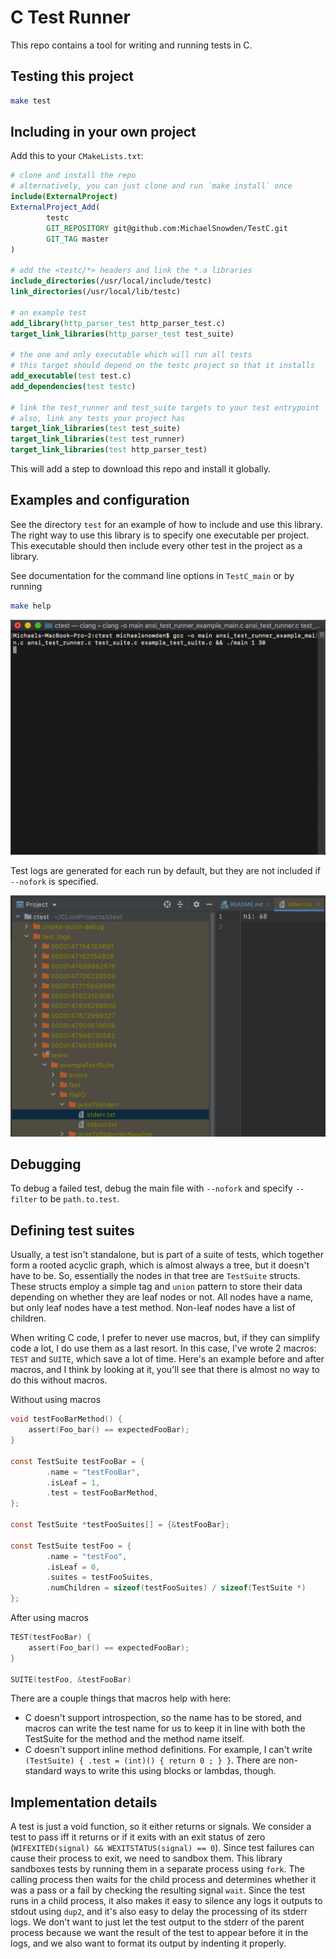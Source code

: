 # C Test Runner
This repo contains a tool for writing and running tests in C.

## Testing this project

```sh
make test
```

## Including in your own project

Add this to your `CMakeLists.txt`:

```cmake
# clone and install the repo
# alternatively, you can just clone and run `make install` once
include(ExternalProject)
ExternalProject_Add(
        testc
        GIT_REPOSITORY git@github.com:MichaelSnowden/TestC.git
        GIT_TAG master
)

# add the <testc/*> headers and link the *.a libraries
include_directories(/usr/local/include/testc)
link_directories(/usr/local/lib/testc)

# an example test
add_library(http_parser_test http_parser_test.c)
target_link_libraries(http_parser_test test_suite)

# the one and only executable which will run all tests
# this target should depend on the testc project so that it installs
add_executable(test test.c)
add_dependencies(test testc)

# link the test_runner and test_suite targets to your test entrypoint
# also, link any tests your project has
target_link_libraries(test test_suite)
target_link_libraries(test test_runner)
target_link_libraries(test http_parser_test)
```

This will add a step to download this repo and install it globally.

## Examples and configuration

See the directory `test` for an example of how to include and use this library. The right way to use this library is to specify one executable per project. This executable should then include every other test in the project as a library.

See documentation for the command line options in `TestC_main` or by running

```sh
make help
```

![demo](docs/demo.gif)

Test logs are generated for each run by default, but they are not included if `--nofork` is specified.

![log_directory](docs/test_logs.png)


## Debugging

To debug a failed test, debug the main file with `--nofork` and specify `--filter` to be `path.to.test`.


## Defining test suites

Usually, a test isn't standalone, but is part of a suite of tests, which together form a rooted acyclic graph, which
is almost always a tree, but it doesn't have to be. So, essentially the nodes in that tree are `TestSuite` structs.
These structs employ a simple tag and `union` pattern to store their data depending on whether they are leaf nodes or
not. All nodes have a name, but only leaf nodes have a test method. Non-leaf nodes have a list of children. 

When writing C code, I prefer to never use macros, but, if they can simplify code a lot, I do use them as a last resort.
In this case, I've wrote 2 macros: `TEST` and `SUITE`, which save a lot of time. Here's an example before and after
macros, and I think by looking at it, you'll see that there is almost no way to do this without macros.

Without using macros

```c
void testFooBarMethod() {
    assert(Foo_bar() == expectedFooBar);
}

const TestSuite testFooBar = {
        .name = "testFooBar",
        .isLeaf = 1,
        .test = testFooBarMethod,
};

const TestSuite *testFooSuites[] = {&testFooBar};

const TestSuite testFoo = {
        .name = "testFoo",
        .isLeaf = 0,
        .suites = testFooSuites,
        .numChildren = sizeof(testFooSuites) / sizeof(TestSuite *)
};
``` 

After using macros

```c
TEST(testFooBar) {
    assert(Foo_bar() == expectedFooBar);
}

SUITE(testFoo, &testFooBar)
```

There are a couple things that macros help with here:
- C doesn't support introspection, so the name has to be stored, and macros can write the test name for us to keep it in line with both the TestSuite for the method and the method name itself.
- C doesn't support inline method definitions. For example, I can't write `(TestSuite) { .test = (int)() { return 0 ; } }`. There are non-standard ways to write this using blocks or lambdas, though.

## Implementation details

A test is just a void function, so it either returns or signals. We consider a test to pass iff it returns or if it exits with an exit
status of zero (`WIFEXITED(signal) && WEXITSTATUS(signal) == 0`). Since test failures can cause their process to exit, we need to sandbox them. This library sandboxes tests by running them in a separate process using `fork`. The calling process then waits for the child process 
and determines whether it was a pass or a fail by checking the resulting signal `wait`. Since the test runs in a child
process, it also makes it easy to silence any logs it outputs to stdout using `dup2`, and it's also easy to delay the
processing of its stderr logs. We don't want to just let the test output to the stderr of the parent process because
we want the result of the test to appear before it in the logs, and we also want to format its output by indenting it
properly.
